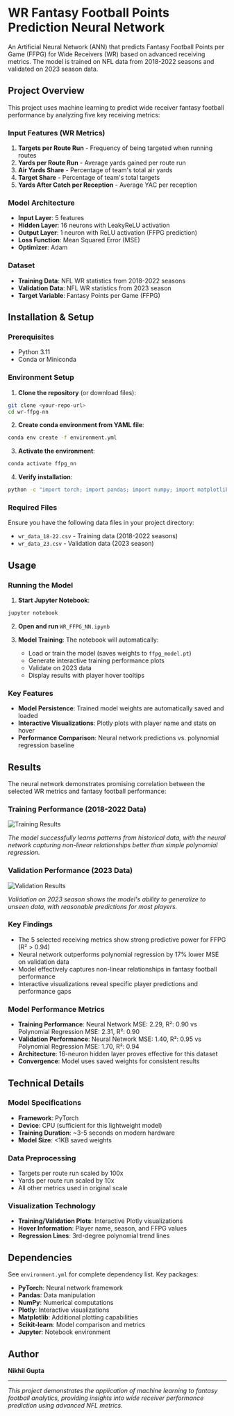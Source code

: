 # WR Fantasy Football Points Prediction Neural Network

An Artificial Neural Network (ANN) that predicts Fantasy Football Points per Game (FFPG) for Wide Receivers (WR) based on advanced receiving metrics. The model is trained on NFL data from 2018-2022 seasons and validated on 2023 season data.

## Project Overview

This project uses machine learning to predict wide receiver fantasy football performance by analyzing five key receiving metrics:

### Input Features (WR Metrics)
1. **Targets per Route Run** - Frequency of being targeted when running routes
2. **Yards per Route Run** - Average yards gained per route run
3. **Air Yards Share** - Percentage of team's total air yards
4. **Target Share** - Percentage of team's total targets
5. **Yards After Catch per Reception** - Average YAC per reception

### Model Architecture
- **Input Layer**: 5 features
- **Hidden Layer**: 16 neurons with LeakyReLU activation
- **Output Layer**: 1 neuron with ReLU activation (FFPG prediction)
- **Loss Function**: Mean Squared Error (MSE)
- **Optimizer**: Adam

### Dataset
- **Training Data**: NFL WR statistics from 2018-2022 seasons
- **Validation Data**: NFL WR statistics from 2023 season
- **Target Variable**: Fantasy Points per Game (FFPG)

## Installation & Setup

### Prerequisites
- Python 3.11
- Conda or Miniconda

### Environment Setup

1. **Clone the repository** (or download files):
```bash
git clone <your-repo-url>
cd wr-ffpg-nn
```

2. **Create conda environment from YAML file**:
```bash
conda env create -f environment.yml
```

3. **Activate the environment**:
```bash
conda activate ffpg_nn
```

4. **Verify installation**:
```bash
python -c "import torch; import pandas; import numpy; import matplotlib; import plotly; print('✅ All libraries installed successfully!')"
```

### Required Files
Ensure you have the following data files in your project directory:
- `wr_data_18-22.csv` - Training data (2018-2022 seasons)
- `wr_data_23.csv` - Validation data (2023 season)

## Usage

### Running the Model

1. **Start Jupyter Notebook**:
```bash
jupyter notebook
```

2. **Open and run** `WR_FFPG_NN.ipynb`

3. **Model Training**: The notebook will automatically:
   - Load or train the model (saves weights to `ffpg_model.pt`)
   - Generate interactive training performance plots
   - Validate on 2023 data
   - Display results with player hover tooltips

### Key Features
- **Model Persistence**: Trained model weights are automatically saved and loaded
- **Interactive Visualizations**: Plotly plots with player name and stats on hover
- **Performance Comparison**: Neural network predictions vs. polynomial regression baseline

## Results

The neural network demonstrates promising correlation between the selected WR metrics and fantasy football performance:

### Training Performance (2018-2022 Data)
![Training Results](training_18-22.png)

*The model successfully learns patterns from historical data, with the neural network capturing non-linear relationships better than simple polynomial regression.*

### Validation Performance (2023 Data)
![Validation Results](validation_23.png)

*Validation on 2023 season shows the model's ability to generalize to unseen data, with reasonable predictions for most players.*

### Key Findings
- The 5 selected receiving metrics show strong predictive power for FFPG (R² > 0.94)
- Neural network outperforms polynomial regression by 17% lower MSE on validation data
- Model effectively captures non-linear relationships in fantasy football performance
- Interactive visualizations reveal specific player predictions and performance gaps

### Model Performance Metrics
- **Training Performance**: Neural Network MSE: 2.29, R²: 0.90 vs Polynomial Regression MSE: 2.31, R²: 0.90
- **Validation Performance**: Neural Network MSE: 1.40, R²: 0.95 vs Polynomial Regression MSE: 1.70, R²: 0.94
- **Architecture**: 16-neuron hidden layer proves effective for this dataset
- **Convergence**: Model uses saved weights for consistent results

## Technical Details

### Model Specifications
- **Framework**: PyTorch
- **Device**: CPU (sufficient for this lightweight model)
- **Training Duration**: ~3-5 seconds on modern hardware
- **Model Size**: <1KB saved weights

### Data Preprocessing
- Targets per route run scaled by 100x
- Yards per route run scaled by 10x
- All other metrics used in original scale

### Visualization Technology
- **Training/Validation Plots**: Interactive Plotly visualizations
- **Hover Information**: Player name, season, and FFPG values
- **Regression Lines**: 3rd-degree polynomial trend lines

## Dependencies

See `environment.yml` for complete dependency list. Key packages:
- **PyTorch**: Neural network framework
- **Pandas**: Data manipulation
- **NumPy**: Numerical computations
- **Plotly**: Interactive visualizations
- **Matplotlib**: Additional plotting capabilities
- **Scikit-learn**: Model comparison and metrics
- **Jupyter**: Notebook environment

## Author

**Nikhil Gupta**

---

*This project demonstrates the application of machine learning to fantasy football analytics, providing insights into wide receiver performance prediction using advanced NFL metrics.*